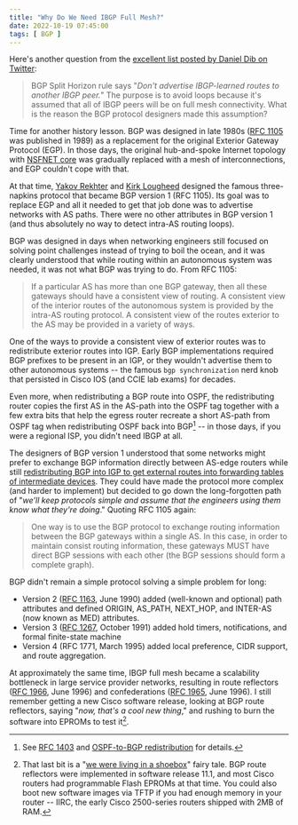 ```yaml
---
title: "Why Do We Need IBGP Full Mesh?"
date: 2022-10-19 07:45:00
tags: [ BGP ]
---
```

Here's another question from the [excellent list posted by Daniel Dib on Twitter](https://twitter.com/danieldibswe/status/1579674196833366017):

> BGP Split Horizon rule says "_Don't advertise IBGP-learned routes to another IBGP peer._" The purpose is to avoid loops because it's assumed that all of IBGP peers will be on full mesh connectivity. What is the reason the BGP protocol designers made this assumption?

Time for another history lesson. BGP was designed in late 1980s ([RFC 1105](https://datatracker.ietf.org/doc/html/rfc1105) was published in 1989) as a replacement for the original Exterior Gateway Protocol (EGP). In those days, the original hub-and-spoke Internet topology with [NSFNET core](https://en.wikipedia.org/wiki/National_Science_Foundation_Network) was gradually replaced with a mesh of interconnections, and EGP couldn't cope with that.
<!--more-->
At that time, [Yakov Rekhter](https://en.wikipedia.org/wiki/Yakov_Rekhter) and [Kirk Lougheed](https://www.linkedin.com/in/kirk-lougheed-7556748/) designed the famous three-napkins protocol that became BGP version 1 (RFC 1105). Its goal was to replace EGP and all it needed to get that job done was to advertise networks with AS paths. There were no other attributes in BGP version 1 (and thus absolutely no way to detect intra-AS routing loops).

BGP was designed in days when networking engineers still focused on solving point challenges instead of trying to boil the ocean, and it was clearly understood that while routing within an autonomous system was needed, it was not what BGP was trying to do. From RFC 1105:

> If a particular AS has more than one BGP gateway, then all these gateways should have a consistent view of routing. A consistent view of the interior routes of the autonomous system is provided by the intra-AS routing protocol. A consistent view of the routes exterior to the AS may be provided in a variety of ways.

One of the ways to provide a consistent view of exterior routes was to redistribute exterior routes into IGP. Early BGP implementations required BGP prefixes to be present in an IGP, or they wouldn't advertise them to other autonomous systems -- the famous `bgp synchronization` nerd knob that persisted in Cisco IOS (and CCIE lab exams) for decades.

Even more, when redistributing a BGP route into OSPF, the redistributing router copies the first AS in the AS-path into the OSPF tag together with a few extra bits that help the egress router recreate a short AS-path from OSPF tag when redistributing OSPF back into BGP[^IOSF] -- in those days, if you were a regional ISP, you didn't need IBGP at all.

[^IOSF]: See [RFC 1403](https://datatracker.ietf.org/doc/html/rfc1403) and [OSPF-to-BGP redistribution](/2009/05/ios-fossils-ospf-to-bgp-redistribution/) for details.

The designers of BGP version 1 understood that some networks might prefer to exchange BGP information directly between AS-edge routers while still [redistributing BGP into IGP to get external routes into forwarding tables of intermediate devices](/2022/10/ospf-external-routes/). They could have made the protocol more complex (and harder to implement) but decided to go down the long-forgotten path of "_we'll keep protocols simple and assume that the engineers using them know what they're doing_." Quoting RFC 1105 again:

> One way is to use the BGP protocol to exchange routing information between the BGP gateways within a single AS. In this case, in order to maintain consist routing information, these gateways MUST have direct BGP sessions with each other (the BGP sessions should form a complete graph).

BGP didn't remain a simple protocol solving a simple problem for long:

* Version 2 ([RFC 1163](https://datatracker.ietf.org/doc/html/rfc1163), June 1990) added (well-known and optional) path attributes and defined ORIGIN, AS_PATH, NEXT_HOP, and INTER-AS (now known as MED) attributes.
* Version 3 ([RFC 1267](https://datatracker.ietf.org/doc/html/rfc1267), October 1991) added hold timers, notifications, and formal finite-state machine
* Version 4 (RFC 1771, March 1995) added local preference, CIDR support, and route aggregation.

At approximately the same time, IBGP full mesh became a scalability bottleneck in large service provider networks, resulting in route reflectors ([RFC 1966](https://datatracker.ietf.org/doc/html/rfc1966), June 1996) and confederations ([RFC 1965](https://datatracker.ietf.org/doc/html/rfc1965), June 1996). I still remember getting a new Cisco software release, looking at BGP route reflectors, saying "_now, that's a cool new thing_," and rushing to burn the software into EPROMs to test it[^NR].

[^NR]: That last bit is a "[we were living in a shoebox](https://www.youtube.com/watch?v=ue7wM0QC5LE)" fairy tale. BGP route reflectors were implemented in software release 11.1, and most Cisco routers had programmable Flash EPROMs at that time. You could also boot new software images via TFTP if you had enough memory in your router -- IIRC, the early Cisco 2500-series routers shipped with 2MB of RAM.
